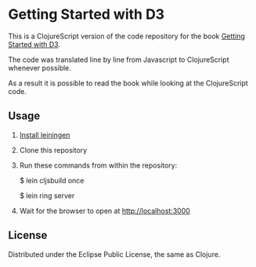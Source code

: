 # Getting Started with D3

This is a ClojureScript version of the code repository for the book [Getting Started with D3](https://github.com/mikedewar/getting_started_with_d3).

The code was translated line by line from Javascript to ClojureScript whenever possible.

As a result it is possible to read the book while looking at the ClojureScript code.

## Usage

1. [Install leiningen](https://github.com/technomancy/leiningen)
2. Clone this repository
3. Run these commands from within the repository:

     $ lein cljsbuild once
     
     $ lein ring server

4. Wait for the browser to open at [http://localhost:3000](http://localhost:3000)

## License

Distributed under the Eclipse Public License, the same as Clojure.
